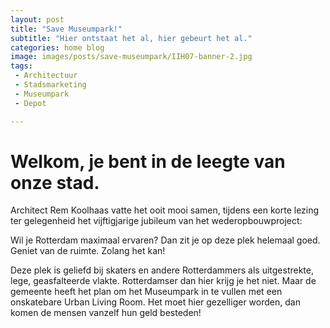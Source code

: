 ```yaml
---
layout: post
title: "Save Museumpark!"
subtitle: "Hier ontstaat het al, hier gebeurt het al."
categories: home blog
image: images/posts/save-museumpark/IIH07-banner-2.jpg
tags:
 - Architectuur 
 - Stadsmarketing
 - Museumpark
 - Depot

---
```


# Welkom, je bent in de leegte van onze stad.

Architect Rem Koolhaas vatte het ooit mooi samen, tijdens een korte lezing ter gelegenheid het vijftigjarige jubileum van het wederopbouwproject:

Wil je Rotterdam maximaal ervaren? Dan zit je op deze plek helemaal goed. Geniet van de ruimte. Zolang het kan!

Deze plek is geliefd bij skaters en andere Rotterdammers als uitgestrekte, lege, geasfalteerde vlakte. Rotterdamser dan hier krijg je het niet. Maar de gemeente heeft het plan om het Museumpark in te vullen met een onskatebare Urban Living Room. Het moet hier gezelliger worden, dan komen de mensen vanzelf hun geld besteden!
